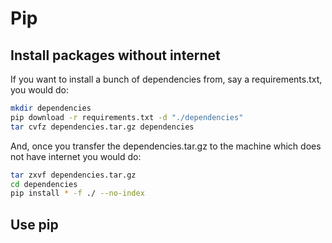 # Pip
## Install packages without internet
If you want to install a bunch of dependencies from, say a requirements.txt, you would do:

```bash
mkdir dependencies
pip download -r requirements.txt -d "./dependencies"
tar cvfz dependencies.tar.gz dependencies
```
And, once you transfer the dependencies.tar.gz to the machine which does not have internet you would do:

```bash
tar zxvf dependencies.tar.gz
cd dependencies
pip install * -f ./ --no-index
```

## Use pip
